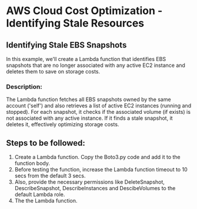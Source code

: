 # AWS Cloud Cost Optimization - Identifying Stale Resources

## Identifying Stale EBS Snapshots

In this example, we'll create a Lambda function that identifies EBS snapshots that are no longer associated with any active EC2 instance and deletes them to save on storage costs.

### Description:

The Lambda function fetches all EBS snapshots owned by the same account ('self') and also retrieves a list of active EC2 instances (running and stopped). For each snapshot, it checks if the associated volume (if exists) is not associated with any active instance. If it finds a stale snapshot, it deletes it, effectively optimizing storage costs.


## Steps to be followed:

1. Create a Lambda function. Copy the Boto3.py code and add it to the function body.
2. Before testing the function, increase the Lambda function timeout to 10 secs from the default 3 secs.
3. Also, provide the necessary permissions like DeleteSnapshot, DescribeSnapshot, DescribeInstances and DescibeVolumes to the default Lambda role.
4. The the Lambda function.